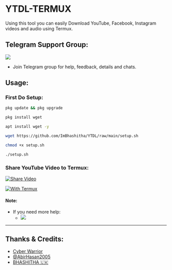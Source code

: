 # YTDL-TERMUX
Using this tool you can easily Download YouTube, Facebook, Instagram videos and audio using Termux.


## Telegram Support Group:
<a href="https://t.me/cybersecuritylk"><img src="https://img.shields.io/badge/Join-Telegram%20Group-blue.svg?logo=telegram"></a>

* Join Telegram group for help, feedback, details and chats.

## Usage:
### First Do Setup:
```bash
pkg update && pkg upgrade

pkg install wget

apt install wget -y

wget https://github.com/ImBhashitha/YTDL/raw/main/setup.sh

chmod +x setup.sh

./setup.sh
```
### Share YouTube Video to Termux:
[![Share Video](https://telegra.ph/file/3df61658f301c2bf9cee8.jpg)](https://t.me/cybersecuritylk)

[![With Termux](https://telegra.ph/file/9835d2d85fb4e65f60d27.jpg)](https://t.me/cybersecuritylk)

#### Note:


- If you need more help:
    - <a href="https://t.me/cybersecuritylk"><img src="https://img.shields.io/badge/Join-Telegram%20Group-blue.svg?logo=telegram"></a>
---



## Thanks & Credits:

- [Cyber Warrior](https://telegram.dog/Cyberw4rriors)
- [@AbirHasan2005](https://telegram.dog/AbirHasan2005)
- [BHASHITHA 🇱🇰](https://telegram.dog/ImBhashitha)
